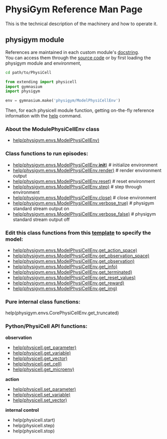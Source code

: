 # PhysiGym Reference Man Page

This is the technical description of the machinery and how to operate it.


## physigym module

References are maintained in each custom module's [docstring](https://en.wikipedia.org/wiki/Docstring).\
You can access them through the [source code](https://github.com/Dante-Berth/PhysiGym/tree/main/physigym/custom_modules/physigym/physigym/envs)
or by first loading the physigym module and environment,

```bash
cd path/to/PhysiCell
```

```python
from extending import physicell
import gymnasium
import physigym

env = gymnasium.make('physigym/ModelPhysiCellEnv')
```

Then, for each physicell module function, getting on-the-fly reference information with the [help](https://en.wikipedia.org/wiki/Help!) command.

### About the ModulePhysiCellEnv class
+ [help(physigym.envs.ModelPhysiCellEnv)](https://github.com/Dante-Berth/PhysiGym/blob/main/man/docstring/physigym.envs.ModelPhysiCellEnv.md)

### Class functions to run episodes:
+ [help(physigym.envs.ModelPhysiCellEnv.__init__)](https://github.com/Dante-Berth/PhysiGym/blob/main/man/docstring/physigym.envs.ModelPhysiCellEnv.__init__.md)  # initialize environment
+ [help(physigym.envs.ModelPhysiCellEnv.render)](https://github.com/Dante-Berth/PhysiGym/blob/main/man/docstring/physigym.envs.ModelPhysiCellEnv.render.md)  # render environment output
+ [help(physigym.envs.ModelPhysiCellEnv.reset)](https://github.com/Dante-Berth/PhysiGym/blob/main/man/docstring/physigym.envs.ModelPhysiCellEnv.reset.md)  # reset environment
+ [help(physigym.envs.ModelPhysiCellEnv.step)](https://github.com/Dante-Berth/PhysiGym/blob/main/man/docstring/physigym.envs.ModelPhysiCellEnv.step.md)  # step through environment
+ [help(physigym.envs.ModelPhysiCellEnv.close)](https://github.com/Dante-Berth/PhysiGym/blob/main/man/docstring/physigym.envs.ModelPhysiCellEnv.close.md)  # close environment
+ [help(physigym.envs.ModelPhysiCellEnv.verbose_true)](https://github.com/Dante-Berth/PhysiGym/blob/main/man/docstring/physigym.envs.ModelPhysiCellEnv.verbose_true.md)  # physigym standard stream output on
+ [help(physigym.envs.ModelPhysiCellEnv.verbose_false)](https://github.com/Dante-Berth/PhysiGym/blob/main/man/docstring/physigym.envs.ModelPhysiCellEnv.verbose_false.md)  # physigym standard stream output off

### Edit this class functions from this [template](https://github.com/Dante-Berth/PhysiGym/blob/main/physigym/custom_modules/physigym/physigym/envs/physicell_model.py) to specify the model:
+ [help(physigym.envs.ModelPhysiCellEnv.get_action_space)](https://github.com/Dante-Berth/PhysiGym/blob/main/man/docstring/physigym.envs.ModelPhysiCellEnv.get_action_space.md)
+ [help(physigym.envs.ModelPhysiCellEnv.get_observation_space)](https://github.com/Dante-Berth/PhysiGym/blob/main/man/docstring/physigym.envs.ModelPhysiCellEnv.get_observation_space.md)
+ [help(physigym.envs.ModelPhysiCellEnv.get_observation)](https://github.com/Dante-Berth/PhysiGym/blob/main/man/docstring/physigym.envs.ModelPhysiCellEnv.get_observation.md)
+ [help(physigym.envs.ModelPhysiCellEnv.get_info)](https://github.com/Dante-Berth/PhysiGym/blob/main/man/docstring/physigym.envs.ModelPhysiCellEnv.get_info.md)
+ [help(physigym.envs.ModelPhysiCellEnv.get_terminated)](https://github.com/Dante-Berth/PhysiGym/blob/main/man/docstring/physigym.envs.ModelPhysiCellEnv.get_terminated.md)
+ [help(physigym.envs.ModelPhysiCellEnv.get_reset_values)](https://github.com/Dante-Berth/PhysiGym/blob/main/man/docstring/physigym.envs.ModelPhysiCellEnv.get_reset_values.md)
+ [help(physigym.envs.ModelPhysiCellEnv.get_reward)](https://github.com/Dante-Berth/PhysiGym/blob/main/man/docstring/physigym.envs.ModelPhysiCellEnv.get_reward.md)
+ [help(physigym.envs.ModelPhysiCellEnv.get_img)](https://github.com/Dante-Berth/PhysiGym/blob/main/man/docstring/physigym.envs.ModelPhysiCellEnv.get_img.md)

### Pure internal class functions:
help(physigym.envs.CorePhysiCellEnv.get_truncated)

### Python/PhysiCell API functions:

**observation**
+ [help(physicell.get_parameter)](https://github.com/Dante-Berth/PhysiGym/blob/main/man/docstring/physicell.get_parameter.md)
+ [help(physicell.get_variable)](https://github.com/Dante-Berth/PhysiGym/blob/main/man/docstring/physicell.get_variable.md)
+ [help(physicell.get_vector)](https://github.com/Dante-Berth/PhysiGym/blob/main/man/docstring/physicell.get_vector.md)
+ [help(physicell.get_cell)](https://github.com/Dante-Berth/PhysiGym/blob/main/man/docstring/physicell.get_cell.md)
+ [help(physicell.get_microenv)](https://github.com/Dante-Berth/PhysiGym/blob/main/man/docstring/physicell.get_microenv.md)

**action**
+ [help(physicell.set_parameter)](https://github.com/Dante-Berth/PhysiGym/blob/main/man/docstring/physicell.set_parameter.md)
+ [help(physicell.set_variable)](https://github.com/Dante-Berth/PhysiGym/blob/main/man/docstring/physicell.set_variable.md)
+ [help(physicell.set_vector)](https://github.com/Dante-Berth/PhysiGym/blob/main/man/docstring/physicell.set_vector.md)

**internal control**
+ help(physicell.start)
+ help(physicell.step)
+ help(physicell.stop)
